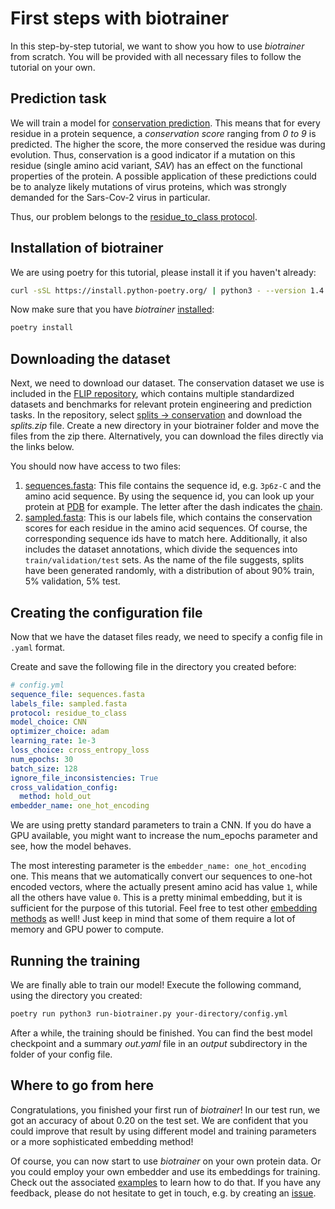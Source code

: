 # First steps with biotrainer

In this step-by-step tutorial, we want to show you how to use *biotrainer* from scratch. You will be provided with all
necessary files to follow the tutorial on your own. 

## Prediction task

We will train a model for [conservation prediction](https://link.springer.com/article/10.1007/s00439-021-02411-y).
This means that for every residue in a protein sequence, a *conservation score* ranging from *0 to 9* is predicted.
The higher the score, the more conserved the residue was during evolution. Thus, conservation is a good indicator
if a mutation on this residue (single amino acid variant, *SAV*) has an effect on the functional properties of the 
protein. A possible application of these predictions could be to analyze likely mutations of virus proteins, which
was strongly demanded for the Sars-Cov-2 virus in particular.

Thus, our problem belongs to the [residue_to_class protocol](data_standardization.md#residue_to_class).

## Installation of biotrainer

We are using poetry for this tutorial, please install it if you haven't already:
```bash
curl -sSL https://install.python-poetry.org/ | python3 - --version 1.4.2
```

Now make sure that you have *biotrainer* [installed](../README.md#installation):
```bash
poetry install
```

## Downloading the dataset

Next, we need to download our dataset. The conservation dataset we use is included in the 
[FLIP repository](https://github.com/J-SNACKKB/FLIP), which contains multiple standardized datasets and benchmarks 
for relevant protein engineering and prediction tasks. In the repository, select 
[splits -> conservation](https://github.com/J-SNACKKB/FLIP/tree/main/splits/conservation) 
and download the *splits.zip* file. 
Create a new directory in your biotrainer folder and move the files from the zip there.
Alternatively, you can download the files directly via the links below.

You should now have access to two files: 
1. [sequences.fasta](http://data.bioembeddings.com/public/FLIP/fasta/conservation/sequences.fasta): 
This file contains the sequence id, e.g. `3p6z-C` and the amino acid sequence.
By using the sequence id, you can look up your protein at [PDB](https://www.rcsb.org/structure/3P6Z) for example.
The letter after the dash indicates the 
[chain](https://biology.stackexchange.com/questions/37495/what-is-chain-identifier-in-pdb).
2. [sampled.fasta](http://data.bioembeddings.com/public/FLIP/fasta/conservation/sampled.fasta): 
This is our labels file, which contains the conservation scores for each residue in the amino
acid sequences. Of course, the corresponding sequence ids have to match here. Additionally, it also includes
the dataset annotations, which divide the sequences into `train/validation/test` sets. As the name of the file suggests,
splits have been generated randomly, with a distribution of about 90% train, 5% validation, 5% test.

## Creating the configuration file

Now that we have the dataset files ready, we need to specify a config file in `.yaml` format.

Create and save the following file in the directory you created before:
```yaml
# config.yml
sequence_file: sequences.fasta
labels_file: sampled.fasta
protocol: residue_to_class
model_choice: CNN
optimizer_choice: adam
learning_rate: 1e-3
loss_choice: cross_entropy_loss
num_epochs: 30
batch_size: 128
ignore_file_inconsistencies: True
cross_validation_config:
  method: hold_out
embedder_name: one_hot_encoding
```

We are using pretty standard parameters to train a CNN. 
If you do have a GPU available, you might want to increase the num_epochs parameter and see, how the model behaves.

The most interesting parameter is the `embedder_name: one_hot_encoding` one. This means that we automatically convert
our sequences to one-hot encoded vectors, where the actually present amino acid has value `1`, while all the others
have value `0`. This is a pretty minimal embedding, but it is sufficient for the purpose of this tutorial. Feel free
to test other [embedding methods](config_file_options.md#embeddings) as well! Just keep in mind that some of them
require a lot of memory and GPU power to compute.

## Running the training

We are finally able to train our model! Execute the following command, using the directory you created:
```bash
poetry run python3 run-biotrainer.py your-directory/config.yml
```

After a while, the training should be finished. You can find the best model checkpoint and a summary *out.yaml*
file in an *output* subdirectory in the folder of your config file.

## Where to go from here

Congratulations, you finished your first run of *biotrainer*!
In our test run, we got an accuracy of about 0.20 on the test set. We are confident that you could improve that
result by using different model and training parameters or a more sophisticated embedding method!

Of course, you can now start to use *biotrainer* on your own protein data. Or you could employ your own embedder
and use its embeddings for training. Check out the associated 
[examples](../examples/custom_embeddings) to learn how to do that.
If you have any feedback, please do not hesitate to get in touch, 
e.g. by creating an [issue](https://github.com/sacdallago/biotrainer/issues).
